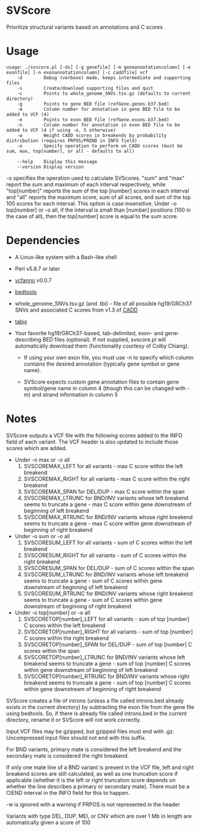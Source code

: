 # SVScore
Prioritize structural variants based on annotations and C scores

# Usage
```
usage: ./svscore.pl [-ds] [-g genefile] [-m geneannotationcolumn] [-e exonfile] [-n exonannotationcolumn] [-c caddfile] vcf
    -d	      Debug (verbose) mode, keeps intermediate and supporting files
    -s	      Create/download supporting files and quit
    -c	      Points to whole_genome_SNVs.tsv.gz (defaults to current directory)
    -g	      Points to gene BED file (refGene.genes.b37.bed)
    -m	      Column number for annotation in gene BED file to be added to VCF (4)
    -e	      Points to exon BED file (refGene.exons.b37.bed)
    -n	      Column number for annotation in exon BED file to be added to VCF (4 if using -e, 5 otherwise)
    -w	      Weight CADD scores in breakends by probability distribution (requires PRPOS/PREND in INFO field)
    -o	      Specify operation to perform on CADD scores (must be sum, max, top[number], or all - defaults to all)

    --help    Display this message
    --version Display version
```

-o specifies the operation used to calculate SVScores. "sum" and "max" report the sum and maximum of each interval respectively, while "top[number]" reports the sum of the top [number] scores in each interval and "all" reports the maximum score, sum of all scores, and sum of the top 100 scores for each interval. This option is case insensitive. Under -o top[number] or -o all, if the interval is small than [number] positions (100 in the case of all), then the top[number] score is equal to the sum score.

# Dependencies
* A Linux-like system with a Bash-like shell

* Perl v5.8.7 or later

* [vcfanno](https://www.github.com/brentp/vcfanno) v0.0.7

* [bedtools](https://www.github.com/arq5x/bedtools2)

* whole_genome_SNVs.tsv.gz (and .tbi) - file of all possible hg19/GRCh37 SNVs and associated C scores from v1.3 of [CADD](http://cadd.gs.washington.edu/download) 

* [tabix](https://github.com/samtools/htslib)

* Your favorite hg19/GRCh37-based, tab-delimited, exon- and gene-describing BED files (optional). If not supplied, svscore.pl will automatically download them (functionality courtesy of Colby Chiang).

  * If using your own exon file, you must use -n to specify which column contains the desired annotation (typically gene symbol or gene name).

  * SVScore expects custom gene annotation files to contain gene symbol/gene name in column 4 (though this can be changed with -m) and strand information in column 5
  
# Notes
SVScore outputs a VCF file with the following scores added to the INFO field of each variant. The VCF header is also updated to include those scores which are added.
  * Under -o max or -o all
      1. SVSCOREMAX_LEFT for all variants - max C score within the left breakend
      2. SVSCOREMAX_RIGHT for all variants - max C score within the right breakend
      3. SVSCOREMAX_SPAN for DEL/DUP - max C score within the span
      4. SVSCOREMAX_LTRUNC for BND/INV variants whose left breakend seems to truncate a gene - max C score within gene downstream of beginning of left breakend 
      5. SVSCOREMAX_RTRUNC for BND/INV variants whose right breakend seems to truncate a gene - max C score within gene downstream of beginning of right breakend 
  * Under -o sum or -o all
      1. SVSCORESUM_LEFT for all variants - sum of C scores within the left breakend
      2. SVSCORESUM_RIGHT for all variants - sum of C scores within the right breakend
      3. SVSCORESUM_SPAN for DEL/DUP - sum of C scores within the span
      4. SVSCORESUM_LTRUNC for BND/INV variants whose left breakend seems to truncate a gene - sum of C scores within gene downstream of beginning of left breakend 
      5. SVSCORESUM_RTRUNC for BND/INV variants whose right breakend seems to truncate a gene - sum of C scores within gene downstream of beginning of right breakend 
  * Under -o top[number] or -o all
      1. SVSCORETOP[number]_LEFT for all variants - sum of top [number] C scores within the left breakend
      2. SVSCORETOP[number]_RIGHT for all variants - sum of top [number] C scores within the right breakend
      3. SVSCORETOP[number]_SPAN for DEL/DUP - sum of top [number] C scores within the span
      4. SVSCORETOP[number]_LTRUNC for BND/INV variants whose left breakend seems to truncate a gene - sum of top [number] C scores within gene downstream of beginning of left breakend 
      5. SVSCORETOP[number]_RTRUNC for BND/INV variants whose right breakend seems to truncate a gene - sum of top [number] C scores within gene downstream of beginning of right breakend 

SVScore creates a file of introns (unless a file called introns.bed already exists in the current directory) by subtracting the exon file from the gene file using bedtools. So, if there is already file called introns.bed in the current directory, rename it or SVScore will not work correctly.

Input VCF files may be gzipped, but gzipped files must end with .gz. Uncompressed input files should not end with this suffix.

For BND variants, primary mate is considered the left breakend and the secondary mate is considered the right breakend.

If only one mate line of a BND variant is present in the VCF file, left and right breakend scores are still calculated, as well as one truncation score if applicable (whether it is the left or right truncation score depends on whether the line describes a primary or secondary mate). There must be a CIEND interval in the INFO field for this to happen.

-w is ignored with a warning if PRPOS is not represented in the header

Variants with type DEL, DUP, MEI, or CNV which are over 1 Mb in length are automatically given a score of 100
